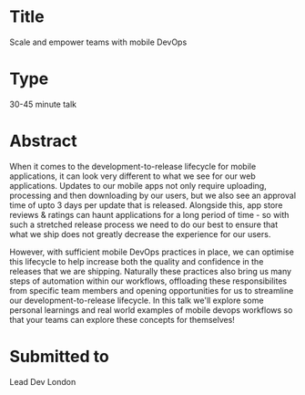 # Title

Scale and empower teams with mobile DevOps

# Type

30-45 minute talk

# Abstract

When it comes to the development-to-release lifecycle for mobile applications, it can look very different to what we see for our web applications.
Updates to our mobile apps not only require uploading, processing and then downloading by our users, but we also see an approval time of upto 3 days per update that is released. 
Alongside this, app store reviews & ratings can haunt applications for a long period of time - so with such a stretched release process we need to do our best to ensure that
what we ship does not greatly decrease the experience for our users.

However, with sufficient mobile DevOps practices in place, we can optimise this lifecycle to help increase both the quality and confidence
in the releases that we are shipping. Naturally these practices also bring us many steps of automation within our workflows, offloading these
responsibilites from specific team members and opening opportunities for us to streamline our development-to-release lifecycle. In this talk we'll
explore some personal learnings and real world examples of mobile devops workflows so that your teams can explore these concepts for themselves!

# Submitted to

Lead Dev London
